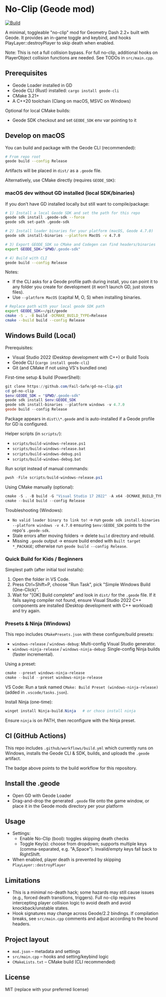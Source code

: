 # No-Clip (Geode mod)

[![Build](https://github.com/Fail-Safe/gd-no-clip/actions/workflows/build.yml/badge.svg)](https://github.com/Fail-Safe/gd-no-clip/actions/workflows/build.yml)

A minimal, toggleable "no-clip" mod for Geometry Dash 2.2+ built with Geode.
It provides an in-game toggle and keybind, and hooks PlayLayer::destroyPlayer to
skip death when enabled.

Note: This is not a full collision bypass. For full no-clip, additional hooks on
PlayerObject collision functions are needed. See TODOs in `src/main.cpp`.

## Prerequisites
- Geode Loader installed in GD
- Geode CLI (Rust) installed: `cargo install geode-cli`
- CMake 3.21+
- A C++20 toolchain (Clang on macOS, MSVC on Windows)

Optional for local CMake builds:
- Geode SDK checkout and set `GEODE_SDK` env var pointing to it

## Develop on macOS
You can build and package with the Geode CLI (recommended):

```sh
# From repo root
geode build --config Release
```

Artifacts will be placed in `dist/` as a `.geode` file.

Alternatively, use CMake directly (requires `GEODE_SDK`):
### macOS dev without GD installed (local SDK/binaries)
If you don’t have GD installed locally but still want to compile/package:

```sh
# 1) Install a local Geode SDK and set the path for this repo
geode sdk install .geode-sdk --force
geode sdk set-path .geode-sdk

# 2) Install loader binaries for your platform (macOS, Geode 4.7.0)
geode sdk install-binaries --platform MacOS -v 4.7.0

# 3) Export GEODE_SDK so CMake and Codegen can find headers/binaries
export GEODE_SDK="$PWD/.geode-sdk"

# 4) Build with CLI
geode build --config Release
```

Notes:
- If the CLI asks for a Geode profile path during install, you can point it to any folder you create for development (it won’t launch GD, just stores files).
- Use `--platform MacOS` (capital M, O, S) when installing binaries.


```sh
# Replace path with your local geode SDK path
export GEODE_SDK=~/git/geode
cmake -S . -B build -DCMAKE_BUILD_TYPE=Release
cmake --build build --config Release
```

## Windows Build (Local)
Prerequisites:
- Visual Studio 2022 (Desktop development with C++) or Build Tools
- Geode CLI (`cargo install geode-cli`)
- Git (and CMake if not using VS's bundled one)

First-time setup & build (PowerShell):
```powershell
git clone https://github.com/Fail-Safe/gd-no-clip.git
cd gd-no-clip
$env:GEODE_SDK = "$PWD/.geode-sdk"
geode sdk install $env:GEODE_SDK
geode sdk install-binaries --platform windows -v 4.7.0
geode build --config Release
```
Package appears in `dist\\*.geode` and is auto-installed if a Geode profile for GD is configured.

Helper scripts (in `scripts/`):
- `scripts/build-windows-release.ps1`
- `scripts/build-windows-release.bat`
- `scripts/build-windows-debug.ps1`
- `scripts/build-windows-debug.bat`

Run script instead of manual commands:
```powershell
pwsh -File scripts/build-windows-release.ps1
```

Using CMake manually (optional):
```powershell
cmake -S . -B build -G "Visual Studio 17 2022" -A x64 -DCMAKE_BUILD_TYPE=Release
cmake --build build --config Release
```

Troubleshooting (Windows):
- `No valid loader binary to link to!` -> run `geode sdk install-binaries --platform windows -v 4.7.0` ensuring `$env:GEODE_SDK` points to the repo's `.geode-sdk`.
- Stale errors after moving folders -> delete `build` directory and rebuild.
- Missing `.geode` output -> ensure build ended with `Built target *_PACKAGE`; otherwise run `geode build --config Release`.

### Quick Build for Kids / Beginners
Simplest path (after initial tool installs):
1. Open the folder in VS Code.
2. Press Ctrl+Shift+P, choose "Run Task", pick "Simple Windows Build (One-Click)".
3. Wait for "[OK] Build complete" and look in `dist/` for the `.geode` file.
If it fails saying compiler not found, ensure Visual Studio 2022 C++ components are installed (Desktop development with C++ workload) and try again.

### Presets & Ninja (Windows)
This repo includes `CMakePresets.json` with these configure/build presets:
- `windows-release` / `windows-debug`: Multi-config Visual Studio generator.
- `windows-ninja-release` / `windows-ninja-debug`: Single-config Ninja builds (faster incremental).

Using a preset:
```powershell
cmake --preset windows-ninja-release
cmake --build --preset windows-ninja-release
```

VS Code: Run a task named `CMake: Build Preset (windows-ninja-release)` (added in `.vscode/tasks.json`).

Install Ninja (one-time):
```powershell
winget install Ninja-build.Ninja   # or choco install ninja
```
Ensure `ninja` is on PATH, then reconfigure with the Ninja preset.

## CI (GitHub Actions)
This repo includes `.github/workflows/build.yml` which currently runs on Windows, installs the Geode CLI & SDK, builds, and uploads the `.geode` artifact.

The badge above points to the build workflow for this repository.

## Install the .geode
- Open GD with Geode Loader
- Drag-and-drop the generated `.geode` file onto the game window, or place it in
  the Geode mods directory per your platform

## Usage
- Settings:
  - Enable No-Clip (bool): toggles skipping death checks
  - Toggle Key(s): choose from dropdown; supports multiple keys (comma-separated, e.g. "A,Space"). Invalid/empty keys fall back to RightShift.
- When enabled, player death is prevented by skipping `PlayLayer::destroyPlayer`

## Limitations
- This is a minimal no-death hack; some hazards may still cause issues (e.g.,
  forced death transitions, triggers). Full no-clip requires intercepting player
  collision logic to avoid death and avoid knockback/unstable states.
- Hook signatures may change across Geode/2.2 bindings. If compilation breaks,
  see `src/main.cpp` comments and adjust according to the bound headers.

## Project layout
- `mod.json` – metadata and settings
- `src/main.cpp` – hooks and setting/keybind logic
- `CMakeLists.txt` – CMake build (CLI recommended)

## License
MIT (replace with your preferred license)
